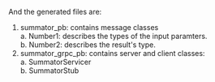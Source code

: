 
And the generated files are:

1.	summator_pb: contains message classes     
     a.	Number1: describes the types of the input paramters.     
     b.	Number2: describes the result's type.     
2.	summator_grpc_pb: contains server and client classes:     
     a.	SummatorServicer     
     b.	SummatorStub 
